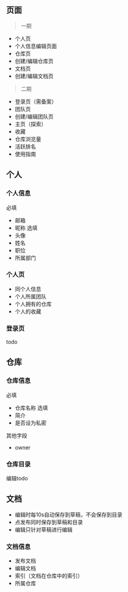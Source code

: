 ## 页面
> 一期

- 个人页
- 个人信息编辑页面
- 仓库页
- 创建/编辑仓库页
- 文档页
- 创建/编辑文档页

> 二期

- 登录页（需备案）
- 团队页
- 创建/编辑团队页
- 主页（探索）
- 收藏
- 仓库浏览量
- 活跃排名
- 使用指南

## 个人
### 个人信息
必填
- 邮箱
- 昵称
选填
- 头像
- 姓名
- 职位
- 所属部门

### 个人页
- 同个人信息
- 个人所属团队
- 个人拥有的仓库
- 个人的收藏


### 登录页
todo

## 仓库
### 仓库信息
必填
- 仓库名称
选填
- 简介
- 是否设为私密

其他字段
- owner

### 仓库目录
编辑todo

## 文档
- 编辑时每10s自动保存到草稿，不会保存到目录
- 点发布同时保存到草稿和目录
- 编辑只针对草稿进行编辑

### 文档信息
- 发布文档
- 编辑文档
- 索引（文档在仓库中的索引）
- 所属仓库
